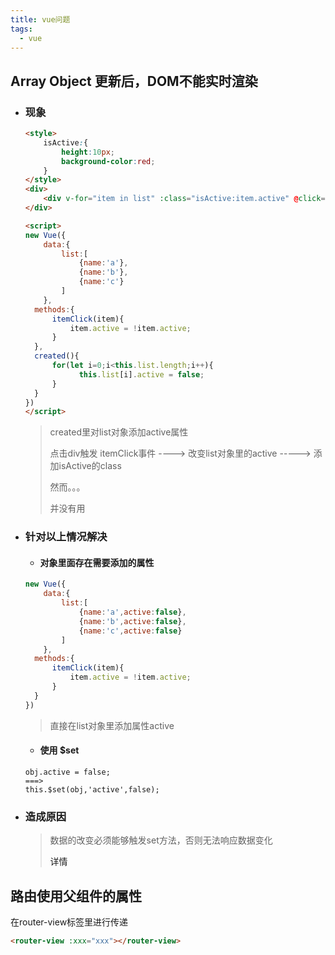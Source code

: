 ```yaml
---
title: vue问题
tags: 
  - vue
---
```


## Array  Object  更新后，DOM不能实时渲染

- ### 现象

  ```html
  <style>
      isActive:{
          height:10px;
          background-color:red;
      }
  </style>
  <div>
      <div v-for="item in list" :class="isActive:item.active" @click="itemClick(item)"></div>
  </div>
  
  <script>
  new Vue({
      data:{
          list:[
              {name:'a'},
              {name:'b'},
              {name:'c'}
          ]
      },
  	methods:{
  		itemClick(item){
  			item.active = !item.active;
  		}
  	},
  	created(){
  		for(let i=0;i<this.list.length;i++){
              this.list[i].active = false;                    
  		}
  	}
  })
  </script>
  ```

  > created里对list对象添加active属性
  >
  > 点击div触发 itemClick事件 ---->  改变list对象里的active  ----->  添加isActive的class
  >
  >  
  >
  > 然而。。。
  >
  > 并没有用

- ### 针对以上情况解决

  - #### 对象里面存在需要添加的属性

  ```js
  new Vue({
      data:{
          list:[
              {name:'a',active:false},
              {name:'b',active:false},
              {name:'c',active:false}
          ]
      },
  	methods:{
  		itemClick(item){
  			item.active = !item.active;
  		}
  	}
  })
  ```

  > 直接在list对象里添加属性active

  - #### 使用 $set

  ````
  obj.active = false;
  ===>
  this.$set(obj,'active',false); 
  ````

- ### 造成原因

  > 数据的改变必须能够触发set方法，否则无法响应数据变化
  >
  > <a href="https://blog.csdn.net/zifeiyu130/article/details/78950244?utm_source=blogxgwz1" style="text-decoration:none;">详情</a>



## 路由使用父组件的属性

在router-view标签里进行传递

````````html
<router-view :xxx="xxx"></router-view>
````````

